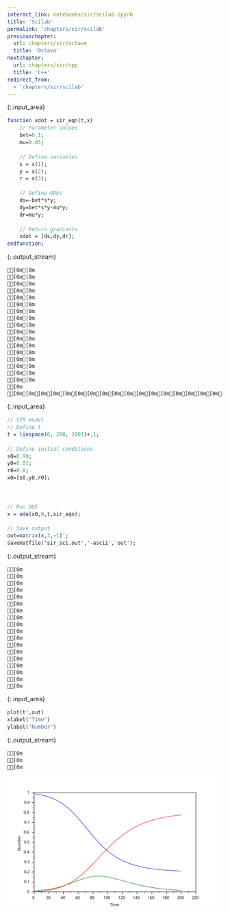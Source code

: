 ```yaml
---
interact_link: notebooks/sir/scilab.ipynb
title: 'Scilab'
permalink: 'chapters/sir/scilab'
previouschapter:
  url: chapters/sir/octave
  title: 'Octave'
nextchapter:
  url: chapters/sir/cpp
  title: 'C++'
redirect_from:
  - 'chapters/sir/scilab'
---
```



{:.input_area}
```scilab
function xdot = sir_eqn(t,x)
    // Parameter values
    bet=0.1;
    mu=0.05;

    // Define variables
    s = x(1);
    y = x(2);
    r = x(3);

    // Define ODEs
    ds=-bet*s*y;
    dy=bet*s*y-mu*y;
    dr=mu*y;

    // Return gradients
    xdot = [ds,dy,dr];
endfunction;
```

{:.output_stream}
```
[0m[0m
[0m[0m
[0m[0m
[0m[0m
[0m[0m
[0m[0m
[0m[0m
[0m[0m
[0m[0m
[0m[0m
[0m[0m
[0m[0m
[0m[0m
[0m[0m
[0m[0m
[0m[0m
[0m[0m
[0m
[0m[0m[0m[0m[0m[0m[0m[0m[0m[0m[0m[0m[0m[0m[0m[0m[0m[0m[0m[0m[0m[0m[0m[0m[0m[0m[0m[0m[0m[0m[0m[0m[0m[0m[0m

```


{:.input_area}
```scilab
// SIR model
// Define t
t = linspace(0, 200, 2001)+.1;

// Define initial conditions
s0=0.99;
y0=0.01;
r0=0.0;
x0=[s0,y0,r0];



// Run ODE
x = ode(x0,0,t,sir_eqn);

// Save output
out=matrix(x,3,-1)';
savematfile('sir_sci.out','-ascii','out');
```

{:.output_stream}
```
[0m
[0m
[0m
[0m
[0m
[0m
[0m
[0m
[0m
[0m
[0m
[0m
[0m
[0m
[0m
[0m
[0m
[0m

```


{:.input_area}
```scilab
plot(t',out)
xlabel("Time")
ylabel("Number")
```

{:.output_stream}
```
[0m
[0m
[0m

```


![svg](../../images/chapters/sir/scilab_2_1.svg)

